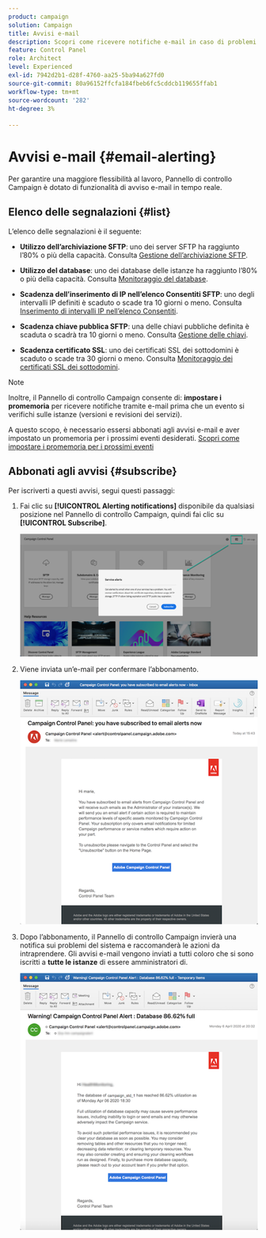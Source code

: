 ```yaml
---
product: campaign
solution: Campaign
title: Avvisi e-mail
description: Scopri come ricevere notifiche e-mail in caso di problemi con le istanze Campaign
feature: Control Panel
role: Architect
level: Experienced
exl-id: 7942d2b1-d28f-4760-aa25-5ba94a627fd0
source-git-commit: 80a96152ffcfa184fbeb6fc5cddcb119655ffab1
workflow-type: tm+mt
source-wordcount: '282'
ht-degree: 3%

---
```


# Avvisi e-mail {#email-alerting}

Per garantire una maggiore flessibilità al lavoro, Pannello di controllo Campaign è dotato di funzionalità di avviso e-mail in tempo reale.

## Elenco delle segnalazioni {#list}

L’elenco delle segnalazioni è il seguente:

* **Utilizzo dell’archiviazione SFTP**: uno dei server SFTP ha raggiunto l’80% o più della capacità. Consulta [Gestione dell’archiviazione SFTP](../../sftp/using/sftp-storage-management.md).

* **Utilizzo del database**: uno dei database delle istanze ha raggiunto l’80% o più della capacità. Consulta [Monitoraggio del database](../../performance-monitoring/using/database-monitoring.md).

* **Scadenza dell’inserimento di IP nell’elenco Consentiti SFTP**: uno degli intervalli IP definiti è scaduto o scade tra 10 giorni o meno. Consulta [Inserimento di intervalli IP nell’elenco Consentiti](../../sftp/using/ip-range-allow-listing.md).

* **Scadenza chiave pubblica SFTP**: una delle chiavi pubbliche definita è scaduta o scadrà tra 10 giorni o meno. Consulta [Gestione delle chiavi](../../sftp/using/key-management.md).

* **Scadenza certificato SSL**: uno dei certificati SSL dei sottodomini è scaduto o scade tra 30 giorni o meno. Consulta [Monitoraggio dei certificati SSL dei sottodomini](../../subdomains-certificates/using/monitoring-ssl-certificates.md).

<!--* **Long running Queries**: A query has been running for more than 24 hours on one of your instances. See [Monitoring active queries](database-active-queries.md).-->

>[!NOTE]
>
>Inoltre, il Pannello di controllo Campaign consente di: **impostare i promemoria** per ricevere notifiche tramite e-mail prima che un evento si verifichi sulle istanze (versioni e revisioni dei servizi).
>
>A questo scopo, è necessario essersi abbonati agli avvisi e-mail e aver impostato un promemoria per i prossimi eventi desiderati. [Scopri come impostare i promemoria per i prossimi eventi](../../service-events/service-events.md#reminders)

## Abbonati agli avvisi {#subscribe}

Per iscriverti a questi avvisi, segui questi passaggi:

1. Fai clic su **[!UICONTROL Alerting notifications]** disponibile da qualsiasi posizione nel Pannello di controllo Campaign, quindi fai clic su **[!UICONTROL Subscribe]**.

   ![](assets/subscribing.png)

1. Viene inviata un’e-mail per confermare l’abbonamento.

   ![](assets/email_subscription.png)

1. Dopo l’abbonamento, il Pannello di controllo Campaign invierà una notifica sui problemi del sistema e raccomanderà le azioni da intraprendere. Gli avvisi e-mail vengono inviati a tutti coloro che si sono iscritti a **tutte le istanze** di essere amministratori di.

   ![](assets/alert_sample.png)
